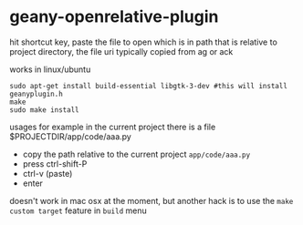 # geany-openrelative-plugin
hit shortcut key, paste the file to open which is in path that is relative to project directory,
the file uri typically copied from ag or ack

works in linux/ubuntu

```
sudo apt-get install build-essential libgtk-3-dev #this will install geanyplugin.h
make
sudo make install
```

usages
for example in the current project there is a file $PROJECTDIR/app/code/aaa.py

* copy the path relative to the current project `app/code/aaa.py`
* press ctrl-shift-P
* ctrl-v (paste) 
* enter


doesn't work in mac osx at the moment, but another hack is to use the `make custom target` feature in `build` menu
